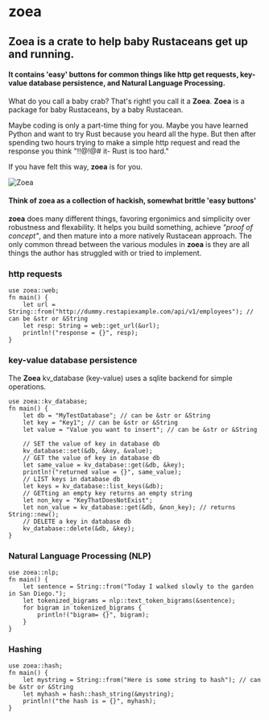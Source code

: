 # zoea

## Zoea is a crate to help baby Rustaceans get up and running.

#### It contains 'easy' buttons for common things like http get requests, key-value database persistence, and Natural Language Processing.

What do you call a baby crab? That's right! you call it a **Zoea**. **Zoea** is a package for baby Rustaceans, by a baby Rustacean.

Maybe coding is only a part-time thing for you. Maybe you have learned Python and want to try Rust because you heard all the hype. But then after spending two hours trying to make a simple http request and read the response you think "!$!@$!@# it- Rust is too hard."

If you have felt this way, **zoea** is for you. 

![Zoea](https://upload.wikimedia.org/wikipedia/commons/5/51/Carcinus_maenas%2C_zoea_larva.png)



#### Think of zoea as a collection of hackish, somewhat brittle 'easy buttons'

**zoea** does many different things, favoring ergonimics and simplicity over robustness and flexability. It helps you build something, achieve *"proof of concept"*, and then mature into a more natively Rustacean approach. The only common thread between the various modules in **zoea** is they are all things the author has struggled with or tried to implement. 

### http requests

<pre><code>use zoea::web;
fn main() {
    let url = String::from("http://dummy.restapiexample.com/api/v1/employees"); // can be &str or &String
    let resp: String = web::get_url(&url);
    println!("response = {}", resp);
}
</code></pre>


### key-value database persistence

The **Zoea** kv_database (key-value) uses a sqlite backend for simple operations.

<pre><code>use zoea::kv_database;
fn main() {
    let db = "MyTestDatabase"; // can be &str or &String
    let key = "Key1"; // can be &str or &String
    let value = "Value you want to insert"; // can be &str or &String

    // SET the value of key in database db
    kv_database::set(&db, &key, &value);
    // GET the value of key in database db
    let same_value = kv_database::get(&db, &key);
    println!("returned value = {}", same_value);
    // LIST keys in database db
    let keys = kv_database::list_keys(&db);
    // GETting an empty key returns an empty string
    let non_key = "KeyThatDoesNotExist";
    let non_value = kv_database::get(&db, &non_key); // returns String::new();
    // DELETE a key in database db
    kv_database::delete(&db, &key);
}
</code></pre>


### Natural Language Processing (NLP)

<pre><code>use zoea::nlp;
fn main() {
    let sentence = String::from("Today I walked slowly to the garden in San Diego."); 
    let tokenized_bigrams = nlp::text_token_bigrams(&sentence);
    for bigram in tokenized_bigrams {
        println!("bigram= {}", bigram);
    }
}
</code></pre>


### Hashing

<pre><code>use zoea::hash;
fn main() {
    let mystring = String::from("Here is some string to hash"); // can be &str or &String
    let myhash = hash::hash_string(&mystring);
    println!("the hash is = {}", myhash);
}
</code></pre>



